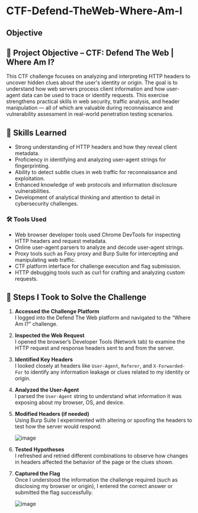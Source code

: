 # CTF-Defend-TheWeb-Where-Am-I


## Objective


## 📌 Project Objective – CTF: Defend The Web | Where Am I?

This CTF challenge focuses on analyzing and interpreting HTTP headers to uncover hidden clues about the user's identity or origin. The goal is to understand how web servers process client information and how user-agent data can be used to trace or identify requests. This exercise strengthens practical skills in web security, traffic analysis, and header manipulation — all of which are valuable during reconnaissance and vulnerability assessment in real-world penetration testing scenarios.


## 🧠 Skills Learned

- Strong understanding of HTTP headers and how they reveal client metadata.
- Proficiency in identifying and analyzing user-agent strings for fingerprinting.
- Ability to detect subtle clues in web traffic for reconnaissance and exploitation.
- Enhanced knowledge of web protocols and information disclosure vulnerabilities.
- Development of analytical thinking and attention to detail in cybersecurity challenges.

### 🛠️ Tools Used

- Web browser developer tools used Chrome DevTools for inspecting HTTP headers and request metadata.
- Online user-agent parsers to analyze and decode user-agent strings.
- Proxy tools such as Foxy proxy and Burp Suite for intercepting and manipulating web traffic.
- CTF platform interface for challenge execution and flag submission.
- HTTP debugging tools such as curl for crafting and analyzing custom requests.

## 🧩 Steps I Took to Solve the Challenge

1. **Accessed the Challenge Platform**  
   I logged into the Defend The Web platform and navigated to the “Where Am I?” challenge.

2. **Inspected the Web Request**  
   I opened the browser’s Developer Tools (Network tab) to examine the HTTP request and response headers sent to and from the server.

3. **Identified Key Headers**  
   I looked closely at headers like `User-Agent`, `Referer`, and `X-Forwarded-For` to identify any information leakage or clues related to my identity or origin.

5. **Analyzed the User-Agent**  
   I parsed the `User-Agent` string to understand what information it was exposing about my browser, OS, and device.

6. **Modified Headers (if needed)**  
   Using Burp Suite I experimented with altering or spoofing the headers to test how the server would respond.

   ![image](https://github.com/user-attachments/assets/c70e5cfa-4b5f-4858-b7b2-c3b529f72fe0)


8. **Tested Hypotheses**  
   I refreshed and retried different combinations to observe how changes in headers affected the behavior of the page or the clues shown.

9. **Captured the Flag**  
   Once I understood the information the challenge required (such as disclosing my browser or origin), I entered the correct answer or submitted the flag successfully.

   ![image](https://github.com/user-attachments/assets/01351032-16e7-4448-a2ce-eae53dc7eccd)




